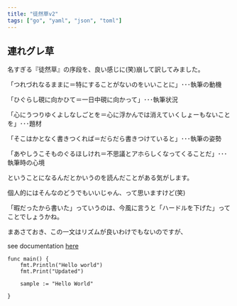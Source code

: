 ```yaml
---
title: "徒然草v2"
tags: ["go", "yaml", "json", "toml"]
---
```


## 連れグレ草 

名すぎる『徒然草』の序段を、良い感じに(笑)崩して訳してみました。

「つれづれなるままに＝特にすることがないのをいいことに」･･･執筆の動機

「ひぐらし硯に向かひて＝一日中硯に向かって」･･･執筆状況

「心にうつりゆくよしなしごとを＝心に浮かんでは消えていくしょーもないことを」･･･題材

「そこはかとなく書きつくれば＝だらだら書きつけていると」･･･執筆の姿勢

「あやしうこそものぐるほしけれ＝不思議とアホらしくなってくることだ」･･･執筆時の心境

ということになるんだとかいうのを読んだことがある気がします。

個人的にはそんなのどうでもいいじゃん、って思いますけど(笑)

「暇だったから書いた」っていうのは、今風に言うと「ハードルを下げた」ってことでしょうかね。

まあさておき、この一文はリズムが良いわけでもないのですが、

see documentation [here](about/sample)

```golang
func main() {
    fmt.Println("Hello world")
    fmt.Print("Updated")

    sample := "Hello World"

}
```



